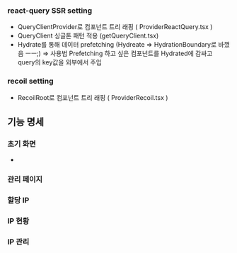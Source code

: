 
### react-query SSR setting 

- QueryClientProvider로 컴포넌트 트리 래핑 ( ProviderReactQuery.tsx )
- QueryClient 싱글톤 패턴 적용 (getQueryClient.tsx)
- Hydrate를 통해 데이터 prefetching (Hydreate => HydrationBoundary로 바꼈음 ㅡㅡ;)
=> 사용법  Prefetching 하고 싶은 컴포넌트를 Hydrated에 감싸고 query의 key값을 외부에서 주입 

### recoil setting
- RecoilRoot로 컴포넌트 트리 래핑 ( ProviderRecoil.tsx )

## 기능 명세

### 초기 화면
- 

### 관리 페이지

### 할당 IP

### IP 현황

### IP 관리



